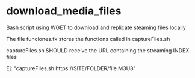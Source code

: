 # download_media_files
Bash script using WGET to download and replicate steaming files locally

The file funciones.fx stores the functions called in captureFiles.sh

captureFiles.sh SHOULD receive the URL containing the streaming INDEX files

Ej: "captureFiles.sh https://SITE/FOLDER/file.M3U8"
